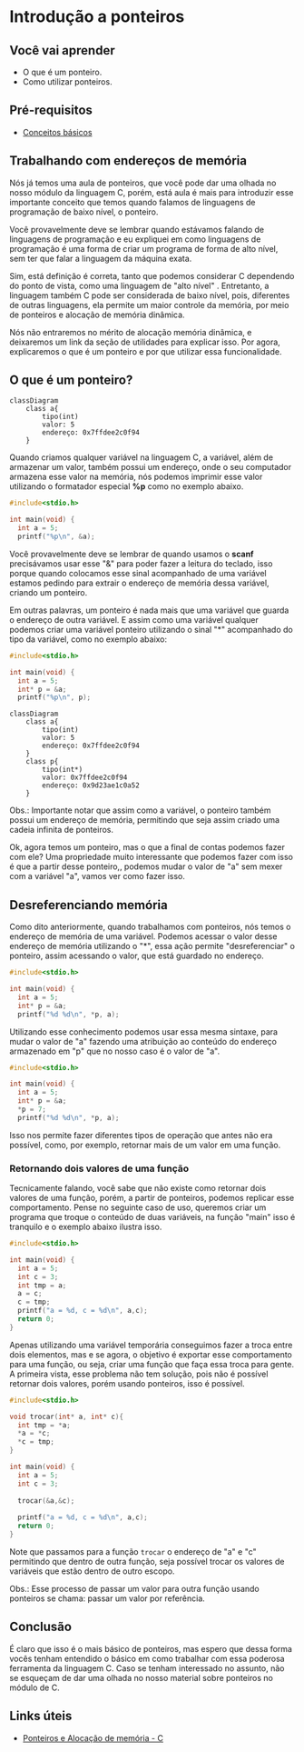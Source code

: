 # Introdução a ponteiros

## Você vai aprender

- O que é um ponteiro.
- Como utilizar ponteiros.

## Pré-requisitos

- [Conceitos básicos](../Parte1_Comecando_com_o_basico/README.md)

## Trabalhando com endereços de memória

Nós já temos uma aula de ponteiros, que você pode dar uma olhada no nosso módulo da linguagem C, porém, está aula é mais para introduzir esse importante conceito que temos quando falamos de linguagens de programação de baixo nível, o ponteiro.

Você provavelmente deve se lembrar quando estávamos falando de linguagens de programação e eu expliquei em como linguagens de programação é uma forma de criar um programa de forma de alto nível, sem ter que falar a linguagem da máquina exata. 

Sim, está definição é correta, tanto que podemos considerar C dependendo do ponto de vista, como uma linguagem de "alto nível" . Entretanto, a linguagem também C pode ser considerada de baixo nível, pois, diferentes de outras linguagens, ela permite um maior controle da memória, por meio de ponteiros e alocação de memória dinâmica.  

Nós não entraremos no mérito de alocação memória dinâmica, e deixaremos um link da seção de utilidades para explicar isso. Por agora, explicaremos o que é um ponteiro e por que utilizar essa funcionalidade.

## O que é um ponteiro?

```mermaid
classDiagram
    class a{
        tipo(int)
        valor: 5
        endereço: 0x7ffdee2c0f94
    }
``` 

Quando criamos qualquer variável na linguagem C, a variável, além de armazenar um valor, também possui um endereço, onde o seu computador armazena esse valor na memória, nós podemos imprimir esse valor utilizando o formatador especial **%p** como no exemplo abaixo.

```c
#include<stdio.h>

int main(void) {
  int a = 5;
  printf("%p\n", &a);
```

Você provavelmente deve se lembrar de quando usamos o **scanf** precisávamos usar esse "&" para poder fazer a leitura do teclado, isso porque quando colocamos esse sinal acompanhado de uma variável estamos pedindo para extrair o endereço de memória dessa variável, criando um ponteiro.

Em outras palavras, um ponteiro é nada mais que uma variável que guarda o endereço de outra variável. E assim como uma variável qualquer podemos criar uma variável ponteiro utilizando o sinal \"\*\" acompanhado do tipo da variável, como no exemplo abaixo:

```c
#include<stdio.h>

int main(void) {
  int a = 5;
  int* p = &a;
  printf("%p\n", p);
```

```mermaid
classDiagram
    class a{
        tipo(int)
        valor: 5
        endereço: 0x7ffdee2c0f94
    }
    class p{
        tipo(int*)
        valor: 0x7ffdee2c0f94
        endereço: 0x9d23ae1c0a52
    }
``` 

Obs.: Importante notar que assim como a variável, o ponteiro também possui um endereço de memória, permitindo que seja assim criado uma cadeia infinita de ponteiros.

Ok, agora temos um ponteiro, mas o que a final de contas podemos fazer com ele? Uma propriedade muito interessante que podemos fazer com isso é que a partir desse ponteiro,, podemos mudar o valor de "a" sem mexer com a variável "a", vamos ver como fazer isso.

## Desreferenciando memória

Como dito anteriormente, quando trabalhamos com ponteiros, nós temos o endereço de memória de uma variável. Podemos acessar o valor desse endereço de memória utilizando o \"\*\", essa ação permite "desreferenciar" o ponteiro, assim acessando o valor, que está guardado no endereço.

```c
#include<stdio.h>

int main(void) {
  int a = 5;
  int* p = &a;
  printf("%d %d\n", *p, a);
```

Utilizando esse conhecimento podemos usar essa mesma sintaxe, para mudar o valor de "a" fazendo uma atribuição ao conteúdo do endereço armazenado em "p" que no nosso caso é o valor de "a".

```c
#include<stdio.h>

int main(void) {
  int a = 5;
  int* p = &a;
  *p = 7;
  printf("%d %d\n", *p, a);
```

Isso nos permite fazer diferentes tipos de operação que antes não era possível, como, por exemplo, retornar mais de um valor em uma função.

### Retornando dois valores de uma função

Tecnicamente falando, você sabe que não existe como retornar dois valores de uma função, porém, a partir de ponteiros, podemos replicar esse comportamento. Pense no seguinte caso de uso, queremos criar um programa que troque o conteúdo de duas variáveis, na função "main" isso é tranquilo e o exemplo abaixo ilustra isso.

```c
#include<stdio.h>

int main(void) {
  int a = 5;
  int c = 3;
  int tmp = a;
  a = c;
  c = tmp;
  printf("a = %d, c = %d\n", a,c);
  return 0;
}
``` 

Apenas utilizando uma variável temporária conseguimos fazer a troca entre dois elementos, mas e se agora, o objetivo é exportar esse comportamento para uma função, ou seja, criar uma função que faça essa troca para gente. A primeira vista, esse problema não tem solução, pois não é possível retornar dois valores, porém usando ponteiros, isso é possível.

```c
#include<stdio.h>

void trocar(int* a, int* c){
  int tmp = *a;
  *a = *c;
  *c = tmp;
}

int main(void) {
  int a = 5;
  int c = 3;
  
  trocar(&a,&c);
  
  printf("a = %d, c = %d\n", a,c);
  return 0;
}
```

Note que passamos para a função ```trocar``` o endereço de "a" e "c" permitindo que dentro de outra função, seja possível trocar os valores de variáveis que estão dentro de outro escopo.

Obs.: Esse processo de passar um valor para outra função usando ponteiros se chama: passar um valor por referência.

## Conclusão

É claro que isso é o mais básico de ponteiros, mas espero que dessa forma vocês tenham entendido o básico em como trabalhar com essa poderosa ferramenta da linguagem C. Caso se tenham interessado no assunto, não se esqueçam de dar uma olhada no nosso material sobre ponteiros no módulo de C.

## Links úteis

- [Ponteiros e Alocação de memória - C](https://github.com/Programando-o-Mundo/Microfundamentos-AEDs/blob/main/C/ponteiro/Ponteiro-e-aloca%C3%A7%C3%A3o-de-mem%C3%B3ria.md)
